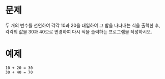 # 문제
두 개의 변수를 선언하여 각각 10과 20을 대입하여 그 합을 나타내는 식을 출력한 후, 
각각의 값을 30과 40으로 변경하여 다시 식을 출력하는 프로그램을 작성하시오. 

# 예제
```
10 + 20 = 30
30 + 40 = 70
```
